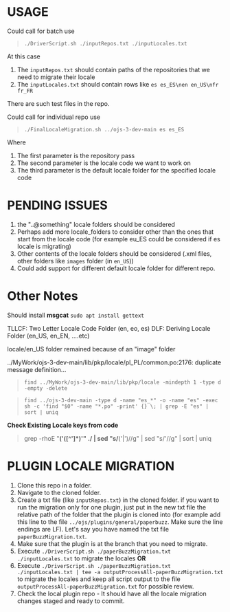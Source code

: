 # USAGE
 Could call for batch use
 
 > `./DriverScript.sh ./inputRepos.txt ./inputLocales.txt`
 
 At this case
 1. The `inputRepos.txt` should contain paths of the repositories that we need to migrate their locale
 2. The `inputLocales.txt` should contain rows like `es es_ES\nen en_US\nfr fr_FR`

There are such test files in the repo.

 Could call for individual repo use
 
 > `./FinalLocaleMigration.sh ../ojs-3-dev-main es es_ES`
 
 Where
 1. The first parameter is the repository pass
 2. The second parameter is the locale code we want to work on
 3. The third parameter is the default locale folder for the specified locale code

 # PENDING ISSUES
 1. the "..@something" locale folders should be considered
 2. Perhaps add more locale_folders to consider other than the ones that start from the locale code (for example eu_ES could be considered if es locale is migrating)
 3. Other contents of the locale folders should be considered (.xml files, other folders like `images` folder (in `en_US`)) 
 4. Could add support for different default locale folder for different repo. 

 # Other Notes
Should install **msgcat** 
`sudo apt install gettext`

TLLCF:  Two Letter Locale Code Folder (en, eo, es)
DLF:    Deriving Locale Folder (en_US, en_EN, ....etc)


locale/en_US folder remained because of an "image" folder

../MyWork/ojs-3-dev-main/lib/pkp/locale/pl_PL/common.po:2176: duplicate message definition...

 > `find ../MyWork/ojs-3-dev-main/lib/pkp/locale -mindepth 1 -type d -empty -delete`

 > `find ../ojs-3-dev-main -type d -name "es_*" -o -name "es" -exec sh -c 'find "$0" -name "*.po" -print' {} \; | grep -E "es" | sort | uniq`

**Check Existing Locale keys from code**
> grep -rhoE "__\('([^']*)'" ./ | sed "s/__('\|')//g" | sed "s/'//g" | sort | uniq

 # PLUGIN LOCALE MIGRATION
 1. Clone this repo in a folder.
 2. Navigate to the cloned folder.
 3. Create a txt file (like `inputRepos.txt`) in the cloned folder. if you want to run the migration only for one plugin, just put in the new txt file the relative path of the folder that the plugin is cloned into (for example add this line to the file `../ojs/plugins/general/paperbuzz`. Make sure the line endings are LF). Let's say you have named the txt file `paperBuzzMigration.txt`. 
 4. Make sure that the plugin is at the branch that you need to migrate.
 5. Execute `./DriverScript.sh ./paperBuzzMigration.txt ./inputLocales.txt` to migrate the locales 
 **OR** 
 5. Execute `./DriverScript.sh ./paperBuzzMigration.txt ./inputLocales.txt | tee -a outputProcessAll-paperBuzzMigration.txt` to migrate the locales and keep all script output to the file `outputProcessAll-paperBuzzMigration.txt` for possible review.
 6. Check the local plugin repo - It should have all the locale migration changes staged and ready to commit.
